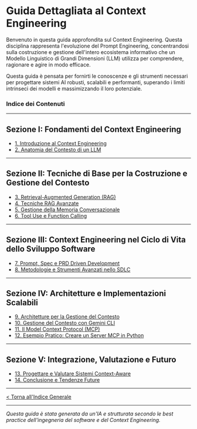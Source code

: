 # Guida Dettagliata al Context Engineering

Benvenuto in questa guida approfondita sul Context Engineering. Questa disciplina rappresenta l'evoluzione del Prompt Engineering, concentrandosi sulla costruzione e gestione dell'intero ecosistema informativo che un Modello Linguistico di Grandi Dimensioni (LLM) utilizza per comprendere, ragionare e agire in modo efficace.

Questa guida è pensata per fornirti le conoscenze e gli strumenti necessari per progettare sistemi AI robusti, scalabili e performanti, superando i limiti intrinseci dei modelli e massimizzando il loro potenziale.

### Indice dei Contenuti

---

## **Sezione I: Fondamenti del Context Engineering**

- [1. Introduzione al Context Engineering](./01-introduzione-al-context-engineering.md)
- [2. Anatomia del Contesto di un LLM](./02-anatomia-del-contesto-llm.md)

---

## **Sezione II: Tecniche di Base per la Costruzione e Gestione del Contesto**

- [3. Retrieval-Augmented Generation (RAG)](./03-retrieval-augmented-generation-rag.md)
- [4. Tecniche RAG Avanzate](./04-tecniche-rag-avanzate.md)
- [5. Gestione della Memoria Conversazionale](./05-gestione-della-memoria-conversazionale.md)
- [6. Tool Use e Function Calling](./06-tool-use-e-function-calling.md)

---

## **Sezione III: Context Engineering nel Ciclo di Vita dello Sviluppo Software**

- [7. Prompt, Spec e PRD Driven Development](./07-prompt-spec-prd-driven-development.md)
- [8. Metodologie e Strumenti Avanzati nello SDLC](./08-metodologie-e-strumenti-avanzati-sdlc.md)

---

## **Sezione IV: Architetture e Implementazioni Scalabili**

- [9. Architetture per la Gestione del Contesto](./09-architetture-per-la-gestione-del-contesto.md)
- [10. Gestione del Contesto con Gemini CLI](./10-gestione-context-con-gemini-cli.md)
- [11. Il Model Context Protocol (MCP)](./11-model-context-protocol-mcp.md)
- [12. Esempio Pratico: Creare un Server MCP in Python](./12-esempio-pratico-server-mcp-python.md)

---

## **Sezione V: Integrazione, Valutazione e Futuro**

- [13. Progettare e Valutare Sistemi Context-Aware](./13-progettare-e-valutare-sistemi-context-aware.md)
- [14. Conclusione e Tendenze Future](./14-conclusione-e-tendenze-future.md)

---

[< Torna all'Indice Generale](../README.md)

---

_Questa guida è stata generata da un'IA e strutturata secondo le best practice dell'ingegneria del software e del Context Engineering._

